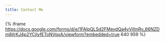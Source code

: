 ```yaml
---
title: Contact Me
---
```


{% iframe
https://docs.google.com/forms/d/e/1FAIpQLSd2FMeydQa4vViItnRv_66NZDm8jlrKJ4p2YCjlyfEToNVqxA/viewform?embedded=true
640 959
%}
